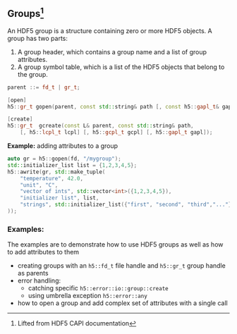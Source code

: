 ## Groups[^1]

An HDF5 group is a structure containing zero or more HDF5 objects. A group has two parts:

1. A group header, which contains a group name and a list of group attributes.
2. A group symbol table, which is a list of the HDF5 objects that belong to the group.

```cpp
parent ::= fd_t | gr_t;

[open]
h5::gr_t gopen(parent, const std::string& path [, const h5::gapl_t& gapl]);

[create]
h5::gr_t  gcreate(const L& parent, const std::string& path,
	[, h5::lcpl_t lcpl] [, h5::gcpl_t gcpl] [, h5::gapl_t gapl]);
```

**Example:** adding attributes to a group
```cpp
auto gr = h5::gopen(fd, "/mygroup");
std::initializer_list list = {1,2,3,4,5};
h5::awrite(gr, std::make_tuple(
	"temperature", 42.0,
	"unit", "C",
	"vector of ints", std::vector<int>({1,2,3,4,5}),
	"initializer list", list,
	"strings", std::initializer_list({"first", "second", "third","..."})
));
```

### Examples:
The examples are to demonstrate how to use HDF5 groups as well as how to add attributes to them

* creating groups with an `h5::fd_t` file handle and `h5::gr_t` group handle as parents
* error handling:
	* catching specific `h5::error::io::group::create`
	* using umbrella exception `h5::error::any`
* how to open a group and add complex set of attributes with a single call 

[^1]: Lifted from HDF5 CAPI documentation

